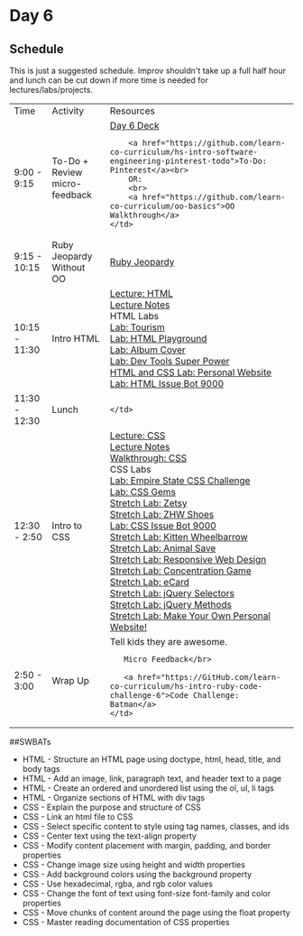 # Day 6

## Schedule

This is just a suggested schedule. Improv shouldn't take up a full half hour and lunch can be cut down if more time is needed for lectures/labs/projects.

<table>
  <tr>
    <td>Time</td>
    <td>Activity</td>
    <td>Resources</td>
  </tr>
  <tr>
    <td>9:00 - 9:15</td>
    <td>To-Do + Review micro-feedback</td>
    <td>
        <a href="https://docs.google.com/presentation/d/1LJMche3oKe13AkUeAhJUXoBKJVF3XPveFdmMJI9WMH4/edit#slide=id.g3f8078aae_018">Day 6 Deck</a></br>

        <a href="https://github.com/learn-co-curriculum/hs-intro-software-engineering-pinterest-todo">To-Do: Pinterest</a><br>
        OR:
        <br>
        <a href="https://github.com/learn-co-curriculum/oo-basics">OO Walkthrough</a>
    </td>
  </tr>
  <tr>
    <td>9:15 - 10:15</td>
    <td>Ruby Jeopardy Without OO</td>
    <td>
    <a href="https://docs.google.com/presentation/d/1-5CHVXuU9VmhtIGZjTjzqlQpn-TXgGxWgEkdeQ8EEwE/edit#slide=id.p4">Ruby Jeopardy </a>
    </td>
  </tr>
  <tr>
    <td>10:15 - 11:30</td>
    <td>Intro HTML</td>
    <td>
      <a href="lectures/html/LECTURE.md">Lecture: HTML</a></br>
      <a href="lectures/html">Lecture Notes</a></br>
      HTML Labs</br>
      <a href="https://GitHub.com/learn-co-curriculum/hs-tourism-website-lab">Lab: Tourism</a></br>
      <a href="https://GitHub.com/learn-co-curriculum/html-playground">Lab: HTML Playground</a></br>
      <a href="https://GitHub.com/learn-co-curriculum/hs-album-cover">Lab: Album Cover</a></br>
      <a href="https://GitHub.com/learn-co-curriculum/dev-tools-super-power">Lab: Dev Tools Super Power</a></br>
      <a href="https://github.com/learn-co-curriculum/hs-ruby1-my-website"> HTML and CSS Lab: Personal Website</a><br>
      <a href="https://GitHub.com/learn-co-curriculum/hs-issue-bot-9000">Lab: HTML Issue Bot 9000</a></br>
    </td>
  </tr>

  <tr>
    <td>11:30 - 12:30</td>
    <td>Lunch</td>
    <td>
       
    </td>
  </tr>
  <tr>
    <td>12:30 - 2:50</td>
    <td>Intro to CSS</td>
    <td>
      <a href="lectures/css/LECTURE.md">Lecture: CSS</a></br>
      <a href="lectures/css/LECTURE.md">Lecture Notes</a></br>
      <a href="https://GitHub.com/learn-co-curriculum/css-walkthrough-hs">Walkthrough: CSS</a></br>
      CSS Labs</br>
      <a href="https://GitHub.com/learn-co-curriculum/hs-empire-state-css-challenge">Lab: Empire State CSS Challenge</a></br>
      <a href="https://Github.com/learn-co-curriculum/hs-intro-software-engineering-css-selectors"> Lab: CSS Gems</a><br>
      <a href="https://GitHub.com/learn-co-curriculum/hs-zetsy">Stretch Lab: Zetsy</a></br>
      <a href="https://GitHub.com/learn-co-curriculum/hs-zhw-shoes-layout">Stretch Lab: ZHW Shoes</a></br>
      <a href="https://GitHub.com/learn-co-curriculum/hs-css-issue-bot-9000">Lab: CSS Issue Bot 9000</a></br>
      <a href="https://github.com/learn-co-curriculum/kitten-wheelbarrow"> Stretch Lab: Kitten Wheelbarrow</a> <br>
      <a href="https://GitHub.com/learn-co-curriculum/animal-save">Stretch Lab: Animal Save</a></br>
      <a href="https://GitHub.com/learn-co-curriculum/hs-responsive-web-design-stretch">Stretch Lab: Responsive Web Design</a></br>
      <a href="https://GitHub.com/learn-co-curriculum/fe-concentration-game">Stretch Lab: Concentration Game</a></br>
      <a href="https://GitHub.com/learn-co-curriculum/ecard-site-layout">Stretch Lab: eCard</a></br>
      <a href="https://GitHub.com/learn-co-curriculum/fe-jquery-exploring-selectors">Stretch Lab: jQuery Selectors</a></br>
      <a href="https://GitHub.com/learn-co-curriculum/fe-jquery-exploring-methods">Stretch Lab: jQuery Methods</a></br>
      <a href="https://GitHub.com/learn-co-curriculum/hs-my-website">Stretch Lab: Make Your Own Personal Website!</a></br>
    </td>
  </tr>
  <tr>
    <td>2:50 - 3:00</td>
    <td>Wrap Up</td>
    <td>
       Tell kids they are awesome.</br>

       Micro Feedback</br>

       <a href="https://GitHub.com/learn-co-curriculum/hs-intro-ruby-code-challenge-6">Code Challenge: Batman</a>
    </td>
  </tr>

</table>

##SWBATs

+ HTML - Structure an HTML page using doctype, html, head, title, and body tags
+ HTML - Add an image, link, paragraph text, and header text to a page
+ HTML - Create an ordered and unordered list using the ol, ul, li tags
+ HTML - Organize sections of HTML with div tags
+ CSS - Explain the purpose and structure of CSS
+ CSS - Link an html file to CSS
+ CSS - Select specific content to style using tag names, classes, and ids
+ CSS - Center text using the text-align property
+ CSS - Modify content placement with margin, padding, and border properties
+ CSS - Change image size using height and width properties
+ CSS - Add background colors using the background property
+ CSS - Use hexadecimal, rgba, and rgb color values
+ CSS - Change the font of text using font-size font-family and color properties
+ CSS - Move chunks of content around the page using the float property
+ CSS - Master reading documentation of CSS properties

